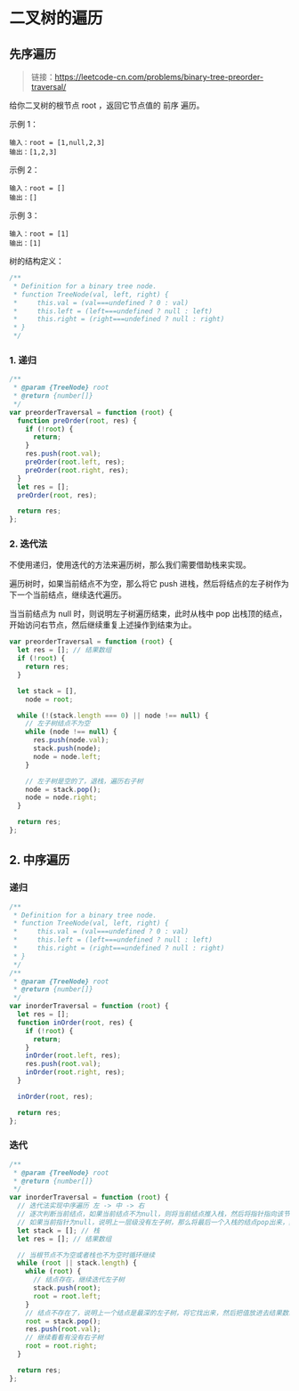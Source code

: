 # 二叉树的遍历

## 先序遍历

> 链接：https://leetcode-cn.com/problems/binary-tree-preorder-traversal/

给你二叉树的根节点 root ，返回它节点值的 前序 遍历。

示例 1：

```
输入：root = [1,null,2,3]
输出：[1,2,3]
```

示例 2：

```
输入：root = []
输出：[]
```

示例 3：

```
输入：root = [1]
输出：[1]
```

树的结构定义：

```javascript
/**
 * Definition for a binary tree node.
 * function TreeNode(val, left, right) {
 *     this.val = (val===undefined ? 0 : val)
 *     this.left = (left===undefined ? null : left)
 *     this.right = (right===undefined ? null : right)
 * }
 */
```

### 1. 递归

```javascript
/**
 * @param {TreeNode} root
 * @return {number[]}
 */
var preorderTraversal = function (root) {
  function preOrder(root, res) {
    if (!root) {
      return;
    }
    res.push(root.val);
    preOrder(root.left, res);
    preOrder(root.right, res);
  }
  let res = [];
  preOrder(root, res);

  return res;
};
```

### 2. 迭代法

不使用递归，使用迭代的方法来遍历树，那么我们需要借助栈来实现。

遍历树时，如果当前结点不为空，那么将它 push 进栈，然后将结点的左子树作为下一个当前结点，继续迭代遍历。

当当前结点为 null 时，则说明左子树遍历结束，此时从栈中 pop 出栈顶的结点，开始访问右节点，然后继续重复上述操作到结束为止。

```javascript
var preorderTraversal = function (root) {
  let res = []; // 结果数组
  if (!root) {
    return res;
  }

  let stack = [],
    node = root;

  while (!(stack.length === 0) || node !== null) {
    // 左子树结点不为空
    while (node !== null) {
      res.push(node.val);
      stack.push(node);
      node = node.left;
    }

    // 左子树是空的了，退栈，遍历右子树
    node = stack.pop();
    node = node.right;
  }

  return res;
};
```

## 2. 中序遍历

### 递归

```javascript
/**
 * Definition for a binary tree node.
 * function TreeNode(val, left, right) {
 *     this.val = (val===undefined ? 0 : val)
 *     this.left = (left===undefined ? null : left)
 *     this.right = (right===undefined ? null : right)
 * }
 */
/**
 * @param {TreeNode} root
 * @return {number[]}
 */
var inorderTraversal = function (root) {
  let res = [];
  function inOrder(root, res) {
    if (!root) {
      return;
    }
    inOrder(root.left, res);
    res.push(root.val);
    inOrder(root.right, res);
  }

  inOrder(root, res);

  return res;
};
```

### 迭代

```javascript
/**
 * @param {TreeNode} root
 * @return {number[]}
 */
var inorderTraversal = function (root) {
  // 迭代法实现中序遍历 左 -> 中 -> 右
  // 逐次判断当前结点，如果当前结点不为null，则将当前结点推入栈，然后将指针指向该节点的左子树，继续往下一层级查找。
  // 如果当前指针为null，说明上一层级没有左子树，那么将最后一个入栈的结点pop出来，然后指针指向结点的右子树，继续重复上述过程。
  let stack = []; // 栈
  let res = []; // 结果数组

  // 当根节点不为空或者栈也不为空时循环继续
  while (root || stack.length) {
    while (root) {
      // 结点存在，继续迭代左子树
      stack.push(root);
      root = root.left;
    }
    // 结点不存在了，说明上一个结点是最深的左子树，将它找出来，然后把值放进去结果数组
    root = stack.pop();
    res.push(root.val);
    // 继续看看有没有右子树
    root = root.right;
  }

  return res;
};
```
